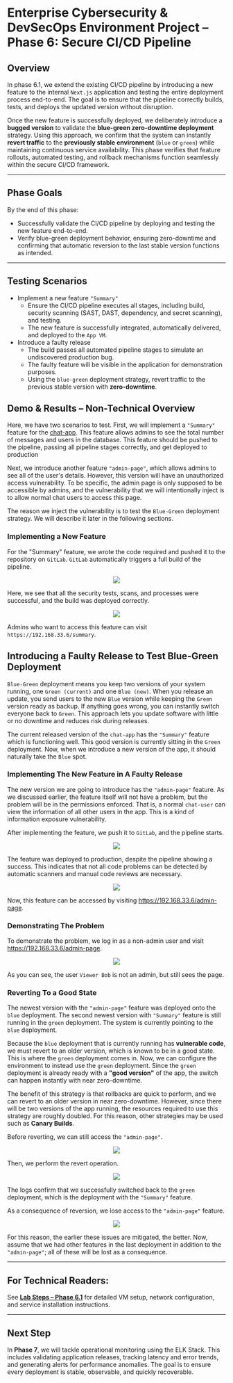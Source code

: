 # Enterprise Cybersecurity & DevSecOps Environment Project – Phase 6: Secure CI/CD Pipeline

## Overview

In phase 6.1, we extend the existing CI/CD pipeline by introducing a new feature to the internal `Next.js` application and testing the entire deployment process end-to-end. The goal is to ensure that the pipeline correctly builds, tests, and deploys the updated version without disruption.

Once the new feature is successfully deployed, we deliberately introduce a **bugged version** to validate the **blue-green zero-downtime deployment** strategy. Using this approach, we confirm that the system can instantly **revert traffic** to the **previously stable environment** (`blue` or `green`) while maintaining continuous service availability. This phase verifies that feature rollouts, automated testing, and rollback mechanisms function seamlessly within the secure CI/CD framework.

---

## Phase Goals

By the end of this phase:

- Successfully validate the CI/CD pipeline by deploying and testing the new feature end-to-end.
- Verify blue-green deployment behavior, ensuring zero-downtime and confirming that automatic reversion to the last stable version functions as intended.

---

## Testing Scenarios

- Implement a new feature `"Summary"`
  - Ensure the CI/CD pipeline executes all stages, including build, security scanning (SAST, DAST, dependency, and secret scanning), and testing.
  - The new feature is successfully integrated, automatically delivered, and deployed to the `App VM`.
- Introduce a faulty release
  - The build passes all automated pipeline stages to simulate an undiscovered production bug.
  - The faulty feature will be visible in the application for demonstration purposes.
  - Using the `blue-green` deployment strategy, revert traffic to the previous stable version with **zero-downtime**.

## Demo & Results – Non-Technical Overview 

Here, we have two scenarios to test. First, we will implement a `"Summary"` feature for the [chat-app](https://github.com/abdrnasr/Chat-App-with-Keycloak-IAM). This feature allows admins to see the total number of messages and users in the database. This feature should be pushed to the pipeline, passing all pipeline stages correctly, and get deployed to production

Next, we introduce another feature `"admin-page"`, which allows admins to see all of the user's details. However, this version will have an unauthorized access vulnerability. To be specific, the admin page is only supposed to be accessible by admins, and the vulnerability that we will intentionally inject is to allow normal chat users to access this page.

The reason we inject the vulnerability is to test the `Blue-Green` deployment strategy. We will describe it later in the following sections.

### Implementing a New Feature

For the "Summary" feature, we wrote the code required and pushed it to the repository on `GitLab`. `GitLab` automatically triggers a full build of the pipeline.

<p align="center">
  <img src="images/GLab_Successful_Summary_Feature.png"  >
</p>

Here, we see that all the security tests, scans, and processes were successful, and the build was deployed correctly.

<p align="center">
  <img src="images/APP_Summary_Accessible_Ext.png"  >
</p>

Admins who want to access this feature can visit `https://192.168.33.6/summary`.


## Introducing a Faulty Release to Test Blue-Green Deployment

`Blue-Green` deployment means you keep two versions of your system running, one `Green (current)` and one `Blue (new)`. When you release an update, you send users to the new `Blue` version while keeping the `Green` version ready as backup. If anything goes wrong, you can instantly switch everyone back to `Green`. This approach lets you update software with little or no downtime and reduces risk during releases.

The current released version of the `chat-app` has the `"Summary"` feature which is functioning well. This good version is currently sitting in the `Green` deployment. Now, when we introduce a new version of the app, it should naturally take the `Blue` spot.

### Implementing The New Feature in A Faulty Release

The new version we are going to introduce has the `"admin-page"` feature. As we discussed earlier, the feature itself will not have a problem, but the problem will be in the permissions enforced. That is, a normal `chat-user` can view the information of all other users in the app. This is a kind of information exposure vulnerability. 

After implementing the feature, we push it to `GitLab`, and the pipeline starts.

<p align="center">
  <img src="images/GLab_Bad_Feature_Successful_pipe.png"  >
</p>

The feature was deployed to production, despite the pipeline showing a success. This indicates that not all code problems can be detected by automatic scanners and manual code reviews are necessary.

<p align="center">
  <img src="images/App_admin_external.png"  >
</p>

Now, this feature can be accessed by visiting https://192.168.33.6/admin-page.

### Demonstrating The Problem

To demonstrate the problem, we log in as a non-admin user and visit https://192.168.33.6/admin-page.

<p align="center">
  <img src="images/App_Unauthorized_Viewer.png"  >
</p>

As you can see, the user `Viewer Bob` is not an admin, but still sees the page. 

### Reverting To a Good State

The newest version with the `"admin-page"` feature was deployed onto the `blue` deployment. The second newest version with `"Summary"` feature is still running in the `green` deployment. The system is currently pointing to the `blue` deployment.

Because the `blue` deployment that is currently running has **vulnerable code**, we must revert to an older version, which is known to be in a good state. This is where the `green` deployment comes in. Now, we can configure the environment to instead use the `green` deployment. Since the `green` deployment is already ready with a **"good version"** of the app, the switch can happen instantly with near zero-downtime.

The benefit of this strategy is that rollbacks are quick to perform, and we can revert to an older version in near zero-downtime. However, since there will be two versions of the app running, the resources required to use this strategy are roughly doubled. For this reason, other strategies may be used such as **Canary Builds**.

Before reverting, we can still access the `"admin-page"`.

<p align="center">
  <img src="images/App_Unauthorized_Viewer.png"  >
</p>

Then, we perform the revert operation.

<p align="center">
  <img src="images/CID_Revert.png"  >
</p>

The logs confirm that we successfully switched back to the `green` deployment, which is the deployment with the `"Summary"` feature. 

As a consequence of reversion, we lose access to the `"admin-page"` feature.

<p align="center">
  <img src="images/App_Admin_Not_Accessible.png"  >
</p>

For this reason, the earlier these issues are mitigated, the better. Now, assume that we had other features in the last deployment in addition to the `"admin-page"`; all of these will be lost as a consequence.

---

## **For Technical Readers:**  
See **[Lab Steps – Phase 6.1](lab-steps-phase-6.1.md)** for detailed VM setup, network configuration, and service installation instructions.

---

## Next Step

In **Phase 7**, we will tackle operational monitoring using the ELK Stack.
This includes validating application releases, tracking latency and error trends, and generating alerts for performance anomalies. The goal is to ensure every deployment is stable, observable, and quickly recoverable.

